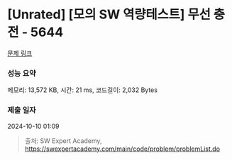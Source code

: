 # [Unrated] [모의 SW 역량테스트] 무선 충전 - 5644 

[문제 링크](https://swexpertacademy.com/main/code/problem/problemDetail.do?contestProbId=AWXRDL1aeugDFAUo) 

### 성능 요약

메모리: 13,572 KB, 시간: 21 ms, 코드길이: 2,032 Bytes

### 제출 일자

2024-10-10 01:09



> 출처: SW Expert Academy, https://swexpertacademy.com/main/code/problem/problemList.do